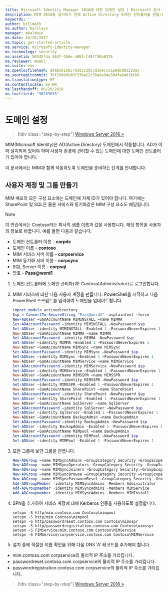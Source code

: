 ```yaml
---
title: Microsoft Identity Manager 2016에 대한 도메인 설정 | Microsoft 문서
description: MIM 2016을 설치하기 전에 Active Directory 도메인 컨트롤러를 만듭니다.
keywords: ''
author: billmath
ms.author: barclayn
manager: mbaldwin
ms.date: 10/26/2017
ms.topic: get-started-article
ms.service: microsoft-identity-manager
ms.technology: security
ms.assetid: 50345fda-56d7-4b6e-a861-f49ff90a8376
ms.reviewer: mwahl
ms.suite: ems
ms.openlocfilehash: ddab5b1ab57d3d332d5cd36ecc5a29abd83222ec
ms.sourcegitcommit: 35f2989dc007336422c58a6a94e304fa84d1bcb6
ms.translationtype: HT
ms.contentlocale: ko-KR
ms.lasthandoff: 06/20/2018
ms.locfileid: "36289033"
---
```

# <a name="set-up-a-domain"></a>도메인 설정

> [!div class="step-by-step"]
> [Windows Server 2016 »](prepare-server-ws2016.md)

MIM(Microsoft Identity)은 AD(Active Directory) 도메인에서 작동합니다. AD가 이미 설치되어 있어야 하며 사용자 환경에 관리할 수 있는 도메인에 대한 도메인 컨트롤러가 있어야 합니다.

이 문서에서는 MIM과 함께 작동하도록 도메인을 준비하는 단계를 안내합니다.

## <a name="create-user-accounts-and-groups"></a>사용자 계정 및 그룹 만들기

MIM 배포의 모든 구성 요소에는 도메인에 자체 ID가 있어야 합니다. 여기에는 SharePoint 및 SQL은 물론 서비스와 동기화같은 MIM 구성 요소도 해당됩니다.

> [!NOTE]
> 이 연습에서는 Contoso라는 회사의 샘플 이름과 값을 사용합니다. 해당 항목을 사용자의 정보로 바꿉니다. 예를 들면 다음과 같습니다.
> - 도메인 컨트롤러 이름 - **corpdc**
> - 도메인 이름 - **contoso**
> - MIM 서비스 서버 이름 - **corpservice**
> - MIM 동기화 서버 이름 - **corpsync**
> - SQL Server 이름 - **corpsql**
> - 암호 - <strong>Pass@word1</strong>

1. 도메인 컨트롤러에 도메인 관리자(*예: Contoso\Administrator*)로 로그인합니다.

2. MIM 서비스에 대한 다음 사용자 계정을 만듭니다. PowerShell을 시작하고 다음 PowerShell 스크립트를 입력하여 도메인을 업데이트합니다.

    ```PowerShell
    import-module activedirectory
    $sp = ConvertTo-SecureString "Pass@word1" –asplaintext –force
    New-ADUser –SamAccountName MIMINSTALL –name MIMMA
    Set-ADAccountPassword –identity MIMINSTALL –NewPassword $sp
    Set-ADUser –identity MIMINSTALL –Enabled 1 –PasswordNeverExpires 1
    New-ADUser –SamAccountName MIMMA –name MIMMA
    Set-ADAccountPassword –identity MIMMA –NewPassword $sp
    Set-ADUser –identity MIMMA –Enabled 1 –PasswordNeverExpires 1
    New-ADUser –SamAccountName MIMSync –name MIMSync
    Set-ADAccountPassword –identity MIMSync –NewPassword $sp
    Set-ADUser –identity MIMSync –Enabled 1 –PasswordNeverExpires 1
    New-ADUser –SamAccountName MIMService –name MIMService
    Set-ADAccountPassword –identity MIMService –NewPassword $sp
    Set-ADUser –identity MIMService –Enabled 1 –PasswordNeverExpires 1
    New-ADUser –SamAccountName MIMSSPR –name MIMSSPR
    Set-ADAccountPassword –identity MIMSSPR –NewPassword $sp
    Set-ADUser –identity MIMSSPR –Enabled 1 –PasswordNeverExpires 1
    New-ADUser –SamAccountName SharePoint –name SharePoint
    Set-ADAccountPassword –identity SharePoint –NewPassword $sp
    Set-ADUser –identity SharePoint –Enabled 1 –PasswordNeverExpires 1
    New-ADUser –SamAccountName SqlServer –name SqlServer
    Set-ADAccountPassword –identity SqlServer –NewPassword $sp
    Set-ADUser –identity SqlServer –Enabled 1 –PasswordNeverExpires 1
    New-ADUser –SamAccountName BackupAdmin –name BackupAdmin
    Set-ADAccountPassword –identity BackupAdmin –NewPassword $sp
    Set-ADUser –identity BackupAdmin –Enabled 1 -PasswordNeverExpires 1
    New-ADUser –SamAccountName MIMpool –name BackupAdmin
    Set-ADAccountPassword –identity MIMPool –NewPassword $sp
    Set-ADUser –identity MIMPool –Enabled 1 -PasswordNeverExpires 1
    ```

3.  모든 그룹에 보안 그룹을 만듭니다.

    ```PowerShell
    New-ADGroup –name MIMSyncAdmins –GroupCategory Security –GroupScope Global –SamAccountName MIMSyncAdmins
    New-ADGroup –name MIMSyncOperators –GroupCategory Security –GroupScope Global –SamAccountName MIMSyncOperators
    New-ADGroup –name MIMSyncJoiners –GroupCategory Security –GroupScope Global –SamAccountName MIMSyncJoiners
    New-ADGroup –name MIMSyncBrowse –GroupCategory Security –GroupScope Global –SamAccountName MIMSyncBrowse
    New-ADGroup –name MIMSyncPasswordReset –GroupCategory Security –GroupScope Global –SamAccountName MIMSyncPasswordReset
    Add-ADGroupMember -identity MIMSyncAdmins -Members Administrator
    Add-ADGroupmember -identity MIMSyncAdmins -Members MIMService
    Add-ADGroupmember -identity MIMSyncAdmins -Members MIMInstall
    ```

4.  SPN을 추가하여 서비스 계정에 대해 Kerberos 인증을 사용하도록 설정합니다.

    ```CMD
    setspn -S http/mim.contoso.com Contoso\mimpool
    setspn -S http/mim Contoso\mimpool
    setspn -S http/passwordreset.contoso.com Contoso\mimsspr
    setspn -S http/passwordregistration.contoso.com Contoso\mimsspr
    setspn -S FIMService/mim.contoso.com Contoso\MIMService
    setspn -S FIMService/corpservice.contoso.com Contoso\MIMService
    ```
5.  설치 중에 적절한 이름 확인을 위해 다음 DNS 'A' 레코드를 추가해야 합니다.

- mim.contoso.com corpservice의 물리적 IP 주소를 가리킵니다.
- passwordreset.contoso.com corpservice의 물리적 IP 주소를 가리킵니다.
- passwordregistration.contoso.com corpservice의 물리적 IP 주소를 가리킵니다.

> [!div class="step-by-step"]
> [Windows Server 2016 »](prepare-server-ws2016.md)
